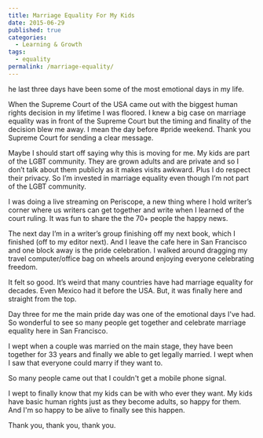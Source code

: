 ```yaml
---
title: Marriage Equality For My Kids
date: 2015-06-29
published: true
categories:
  - Learning & Growth
tags:
  - equality
permalink: /marriage-equality/
---
```

he last three days have been some of the most emotional days in my life.

When the Supreme Court of the USA came out with the biggest human rights decision in my lifetime I was floored. I knew a big case on marriage equality was in front of the Supreme Court but the timing and finality of the decision blew me away. I mean the day before #pride weekend. Thank you Supreme Court for sending a clear message.

Maybe I should start off saying why this is moving for me. My kids are part of the LGBT community. They are grown adults and are private and so I don’t talk about them publicly as it makes visits awkward. Plus I do respect their privacy. So I’m invested in marriage equality even though I’m not part of the LGBT community.

I was doing a live streaming on Periscope, a new thing where I hold writer’s corner where us writers can get together and write when I learned of the court ruling. It was fun to share the the 70+ people the happy news.

The next day I’m in a writer’s group finishing off my next book, which I finished (off to my editor next). And I leave the cafe here in San Francisco and one block away is the pride celebration. I walked around dragging my travel computer/office bag on wheels around enjoying everyone celebrating freedom.

It felt so good. It’s weird that many countries have had marriage equality for decades. Even Mexico had it before the USA. But, it was finally here and straight from the top. 

Day three for me the main pride day was one of the emotional days I've had. So wonderful to see so many people get together and celebrate marriage equality here in San Francisco.

I wept when a couple was married on the main stage, they have been together for 33 years and finally we able to get legally married. I wept when I saw that everyone could marry if they want to.

So many people came out that I couldn't get a mobile phone signal.

I wept to finally know that my kids can be with who ever they want. My kids have basic human rights just as they become adults, so happy for them. And I'm so happy to be alive to finally see this happen.

Thank you, thank you, thank you.